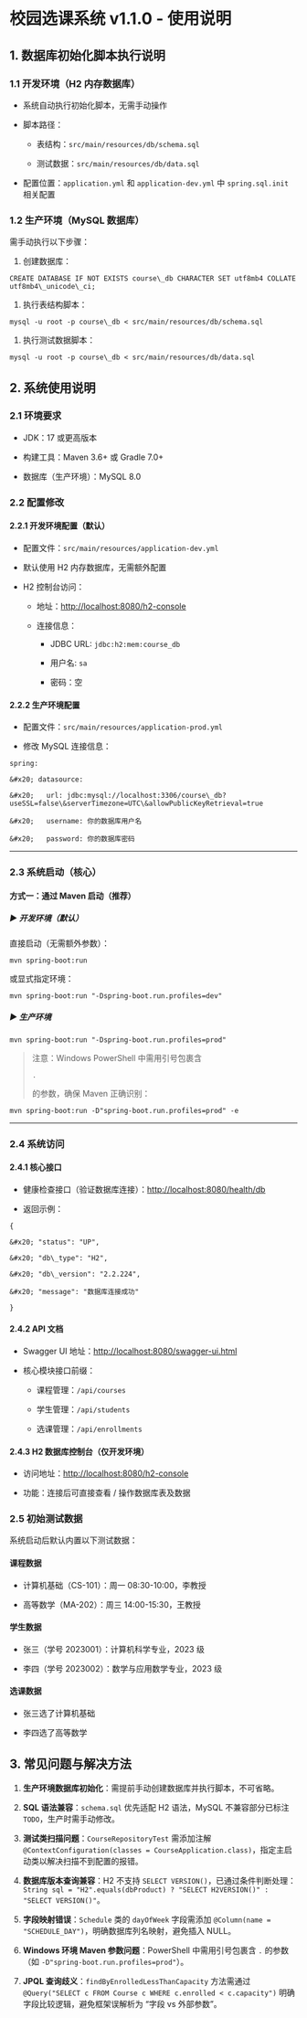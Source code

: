# 校园选课系统 v1.1.0 - 使用说明

## 1. 数据库初始化脚本执行说明

### 1.1 开发环境（H2 内存数据库）



* 系统自动执行初始化脚本，无需手动操作

* 脚本路径：


  * 表结构：`src/main/resources/db/schema.sql`

  * 测试数据：`src/main/resources/db/data.sql`

* 配置位置：`application.yml` 和 `application-dev.yml` 中 `spring.sql.init` 相关配置

### 1.2 生产环境（MySQL 数据库）

需手动执行以下步骤：



1. 创建数据库：



```
CREATE DATABASE IF NOT EXISTS course\_db CHARACTER SET utf8mb4 COLLATE utf8mb4\_unicode\_ci;
```



1. 执行表结构脚本：



```
mysql -u root -p course\_db < src/main/resources/db/schema.sql
```



1. 执行测试数据脚本：



```
mysql -u root -p course\_db < src/main/resources/db/data.sql
```

## 2. 系统使用说明

### 2.1 环境要求



* JDK：17 或更高版本

* 构建工具：Maven 3.6+ 或 Gradle 7.0+

* 数据库（生产环境）：MySQL 8.0

### 2.2 配置修改

#### 2.2.1 开发环境配置（默认）



* 配置文件：`src/main/resources/application-dev.yml`

* 默认使用 H2 内存数据库，无需额外配置

* H2 控制台访问：


  * 地址：[http://localhost:80](http://localhost:8080/h2-console)[80/h2](http://localhost:8080/h2-console)[-cons](http://localhost:8080/h2-console)[ole](http://localhost:8080/h2-console)

  * 连接信息：


    * JDBC URL: `jdbc:h2:mem:course_db`

    * 用户名: `sa`

    * 密码：空

#### 2.2.2 生产环境配置



* 配置文件：`src/main/resources/application-prod.yml`

* 修改 MySQL 连接信息：



```
spring:

&#x20; datasource:

&#x20;   url: jdbc:mysql://localhost:3306/course\_db?useSSL=false\&serverTimezone=UTC\&allowPublicKeyRetrieval=true

&#x20;   username: 你的数据库用户名

&#x20;   password: 你的数据库密码
```



***

### 2.3 系统启动（核心）

#### 方式一：通过 Maven 启动（推荐）

##### ▶ 开发环境（默认）

直接启动（无需额外参数）：



```
mvn spring-boot:run
```

或显式指定环境：



```
mvn spring-boot:run "-Dspring-boot.run.profiles=dev"
```

##### ▶ 生产环境



```
mvn spring-boot:run "-Dspring-boot.run.profiles=prod"
```

> 注意：Windows PowerShell 中需用引号包裹含 
>
> `.`
>
>  的参数，确保 Maven 正确识别：



```
mvn spring-boot:run -D"spring-boot.run.profiles=prod" -e
```



***

### 2.4 系统访问

#### 2.4.1 核心接口



* 健康检查接口（验证数据库连接）：[http://localhost](http://localhost:8080/health/db)[:8080/](http://localhost:8080/health/db)[healt](http://localhost:8080/health/db)[h/db](http://localhost:8080/health/db)

* 返回示例：



```
{

&#x20; "status": "UP",

&#x20; "db\_type": "H2",

&#x20; "db\_version": "2.2.224",

&#x20; "message": "数据库连接成功"

}
```

#### 2.4.2 API 文档



* Swagger UI 地址：[http://localhost:80](http://localhost:8080/swagger-ui.html)[80/sw](http://localhost:8080/swagger-ui.html)[agger](http://localhost:8080/swagger-ui.html)[-ui.h](http://localhost:8080/swagger-ui.html)[tml](http://localhost:8080/swagger-ui.html)

* 核心模块接口前缀：


  * 课程管理：`/api/courses`

  * 学生管理：`/api/students`

  * 选课管理：`/api/enrollments`

#### 2.4.3 H2 数据库控制台（仅开发环境）



* 访问地址：[http://localhost](http://localhost:8080/h2-console)[:8080](http://localhost:8080/h2-console)[/h2-c](http://localhost:8080/h2-console)[onsol](http://localhost:8080/h2-console)[e](http://localhost:8080/h2-console)

* 功能：连接后可直接查看 / 操作数据库表及数据

### 2.5 初始测试数据

系统启动后默认内置以下测试数据：

#### 课程数据



* 计算机基础（CS-101）：周一 08:30-10:00，李教授

* 高等数学（MA-202）：周三 14:00-15:30，王教授

#### 学生数据



* 张三（学号 2023001）：计算机科学专业，2023 级

* 李四（学号 2023002）：数学与应用数学专业，2023 级

#### 选课数据



* 张三选了计算机基础

* 李四选了高等数学

## 3. 常见问题与解决方法



1. **生产环境数据库初始化**：需提前手动创建数据库并执行脚本，不可省略。

2. **SQL 语法兼容**：`schema.sql` 优先适配 H2 语法，MySQL 不兼容部分已标注 `TODO`，生产时需手动修改。

3. **测试类扫描问题**：`CourseRepositoryTest` 需添加注解 `@ContextConfiguration(classes = CourseApplication.class)`，指定主启动类以解决扫描不到配置的报错。

4. **数据库版本查询兼容**：H2 不支持 `SELECT VERSION()`，已通过条件判断处理：`String sql = "H2".equals(dbProduct) ? "SELECT H2VERSION()" : "SELECT VERSION()"`。

5. **字段映射错误**：`Schedule` 类的 `dayOfWeek` 字段需添加 `@Column(name = "SCHEDULE_DAY")`，明确数据库列名映射，避免插入 NULL。

6. **Windows 环境 Maven 参数问题**：PowerShell 中需用引号包裹含 `.` 的参数（如 `-D"spring-boot.run.profiles=prod"`）。

7. **JPQL 查询歧义**：`findByEnrolledLessThanCapacity` 方法需通过 `@Query("SELECT c FROM Course c WHERE c.enrolled < c.capacity")` 明确字段比较逻辑，避免框架误解析为 “字段 vs 外部参数”。

